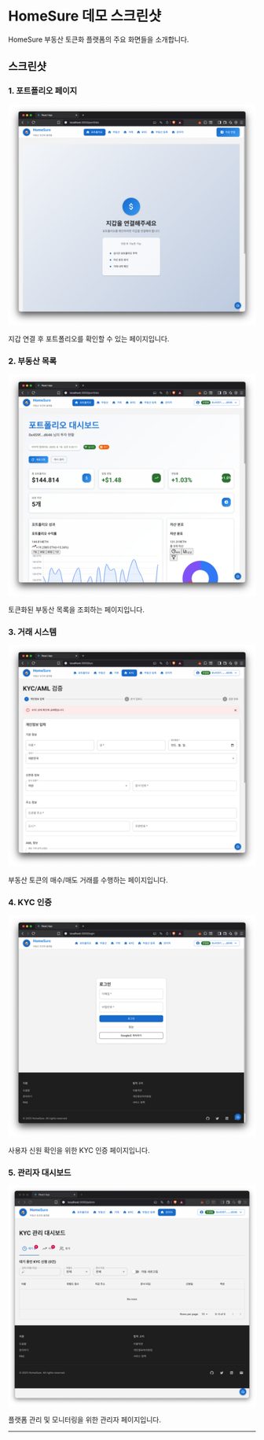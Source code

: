 # HomeSure 데모 스크린샷

HomeSure 부동산 토큰화 플랫폼의 주요 화면들을 소개합니다.

## 스크린샷

### 1. 포트폴리오 페이지

![포트폴리오](resource/screenshot1.png)

지갑 연결 후 포트폴리오를 확인할 수 있는 페이지입니다.

### 2. 부동산 목록

![부동산 목록](resource/screenshot2.png)

토큰화된 부동산 목록을 조회하는 페이지입니다.

### 3. 거래 시스템

![거래 시스템](resource/screenshot3.png)

부동산 토큰의 매수/매도 거래를 수행하는 페이지입니다.

### 4. KYC 인증

![KYC 인증](resource/screenshot4.png)

사용자 신원 확인을 위한 KYC 인증 페이지입니다.

### 5. 관리자 대시보드

![관리자 대시보드](resource/screenshot5.png)

플랫폼 관리 및 모니터링을 위한 관리자 페이지입니다.

---
